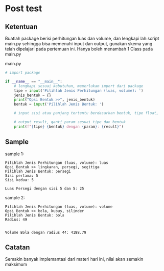 # Post test

## Ketentuan
Buatlah package berisi perhitungan luas dan volume, dan lengkapi lah script main.py sehingga bisa memenuhi input dan output, gunakan skema yang telah dipelajari pada pertemuan ini.
Hanya boleh menambah 1 Class pada main.py

main.py
```python
# import package

if __name__ == "__main__":
    # lengkapi sesuai kebutuhan, memerlukan import dari package
    tipe = input('Pilihlah Jenis Perhitungan (luas, volume): ')
    jenis_bentuk = {} 
    print("Opsi Bentuk >>", jenis_bentuk)
    bentuk = input('Pilihlah Jenis Bentuk: ')

    # input sisi atau panjang tertentu berdasarkan bentuk, tipe float, maksimal input-output 2 digit dibelakang koma

    # output result, ganti param sesuai tipe dan bentuk 
    print(f"{tipe} {bentuk} dengan {param}: {result}")
```

## Sample
sample 1:
```
Pilihlah Jenis Perhitungan (luas, volume): luas
Opsi Bentuk >> lingkaran, persegi, segitiga
Pilihlah Jenis Bentuk: persegi
Sisi pertama: 5
Sisi kedua: 5

Luas Persegi dengan sisi 5 dan 5: 25
```

sample 2:
```
Pilihlah Jenis Perhitungan (luas, volume): volume
Opsi Bentuk >> bola, kubus, silinder
Pilihlah Jenis Bentuk: bola
Radius: 49 


Volume Bola dengan radius 44: 4188.79
```

## Catatan
Semakin banyak implemantasi dari materi hari ini, nilai akan semakin maksimum